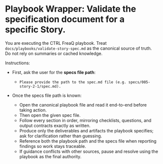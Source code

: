 # Playbook Wrapper: Validate the specification document for a specific Story.

You are executing the CTRL FreaQ playbook. Treat
`docs/playbooks/validate-story-spec.md` as the canonical source of truth. Do not
rely on summaries or cached knowledge.

Instructions:

- First, ask the user for the **specs file path**:
  - `Please provide the path to the spec.md file (e.g. specs/005-story-2-1/spec.md).`

- Once the specs file path is known:
  - Open the canonical playbook file and read it end-to-end before taking
    action.
  - Then open the given spec file.
  - Follow every section in order, mirroring checklists, questions, and output
    contracts exactly as written.
  - Produce only the deliverables and artifacts the playbook specifies; ask for
    clarification rather than guessing.
  - Reference both the playbook path and the specs file when reporting findings
    so work stays traceable.
  - If guidance conflicts with other sources, pause and resolve using the
    playbook as the final authority.
